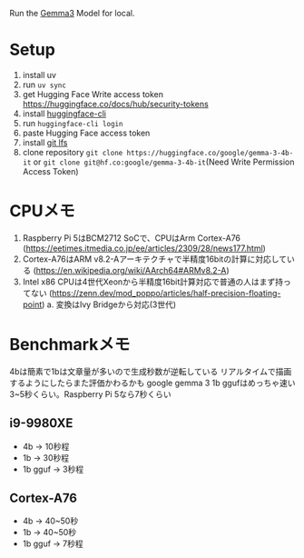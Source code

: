 Run the [Gemma3](https://huggingface.co/google/gemma-3-4b-it) Model for local.

# Setup

1. install uv
2. run `uv sync`
3. get Hugging Face Write access token https://huggingface.co/docs/hub/security-tokens
4. install [huggingface-cli](https://huggingface.co/docs/huggingface_hub/main/guides/cli)
5. run `huggingface-cli login`
6. paste Hugging Face access token
7. install [git lfs](https://github.com/git-lfs/git-lfs/wiki/Installation)
8. clone repository `git clone https://huggingface.co/google/gemma-3-4b-it` or `git clone git@hf.co:google/gemma-3-4b-it`(Need Write Permission Access Token)


# CPUメモ

1. Raspberry Pi 5はBCM2712 SoCで、CPUはArm Cortex-A76 (https://eetimes.itmedia.co.jp/ee/articles/2309/28/news177.html)
2. Cortex-A76はARM v8.2-Aアーキテクチャで半精度16bitの計算に対応している (https://en.wikipedia.org/wiki/AArch64#ARMv8.2-A)
3. Intel x86 CPUは4世代Xeonから半精度16bit計算対応で普通の人はまず持ってない (https://zenn.dev/mod_poppo/articles/half-precision-floating-point)
    a. 変換はIvy Bridgeから対応(3世代)

# Benchmarkメモ

4bは簡素で1bは文章量が多いので生成秒数が逆転している
リアルタイムで描画するようにしたらまた評価かわるかも
google gemma 3 1b ggufはめっちゃ速い 3~5秒くらい。Raspberry Pi 5なら7秒くらい

## i9-9980XE

- 4b -> 10秒程
- 1b -> 30秒程
- 1b gguf -> 3秒程
## Cortex-A76

- 4b -> 40~50秒
- 1b -> 40~50秒
- 1b gguf -> 7秒程
